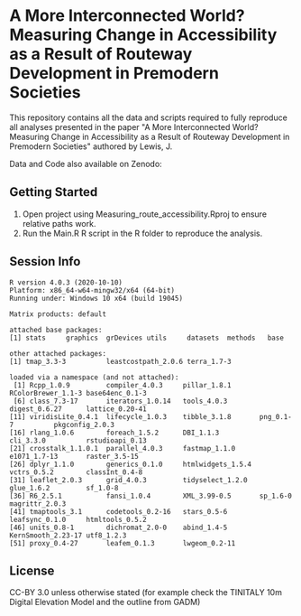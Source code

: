 # A More Interconnected World? Measuring Change in Accessibility as a Result of Routeway Development in Premodern Societies

This repository contains all the data and scripts required to fully reproduce all analyses presented in the paper "A More Interconnected World? Measuring Change in Accessibility as a Result of Routeway Development in Premodern Societies" authored by Lewis, J.

Data and Code also available on Zenodo:

Getting Started
---------------

1. Open project using Measuring_route_accessibility.Rproj to ensure relative paths work.
2. Run the Main.R R script in the R folder to reproduce the analysis.

Session Info
---------------

```
R version 4.0.3 (2020-10-10)
Platform: x86_64-w64-mingw32/x64 (64-bit)
Running under: Windows 10 x64 (build 19045)

Matrix products: default

attached base packages:
[1] stats     graphics  grDevices utils     datasets  methods   base     

other attached packages:
[1] tmap_3.3-3          leastcostpath_2.0.6 terra_1.7-3        

loaded via a namespace (and not attached):
 [1] Rcpp_1.0.9         compiler_4.0.3     pillar_1.8.1       RColorBrewer_1.1-3 base64enc_0.1-3   
 [6] class_7.3-17       iterators_1.0.14   tools_4.0.3        digest_0.6.27      lattice_0.20-41   
[11] viridisLite_0.4.1  lifecycle_1.0.3    tibble_3.1.8       png_0.1-7          pkgconfig_2.0.3   
[16] rlang_1.0.6        foreach_1.5.2      DBI_1.1.3          cli_3.3.0          rstudioapi_0.13   
[21] crosstalk_1.1.0.1  parallel_4.0.3     fastmap_1.1.0      e1071_1.7-13       raster_3.5-15     
[26] dplyr_1.1.0        generics_0.1.0     htmlwidgets_1.5.4  vctrs_0.5.2        classInt_0.4-8    
[31] leaflet_2.0.3      grid_4.0.3         tidyselect_1.2.0   glue_1.6.2         sf_1.0-8          
[36] R6_2.5.1           fansi_1.0.4        XML_3.99-0.5       sp_1.6-0           magrittr_2.0.3    
[41] tmaptools_3.1      codetools_0.2-16   stars_0.5-6        leafsync_0.1.0     htmltools_0.5.2   
[46] units_0.8-1        dichromat_2.0-0    abind_1.4-5        KernSmooth_2.23-17 utf8_1.2.3        
[51] proxy_0.4-27       leafem_0.1.3       lwgeom_0.2-11  
```

License
---------------
CC-BY 3.0 unless otherwise stated (for example check the TINITALY 10m Digital Elevation Model and the outline from GADM)

